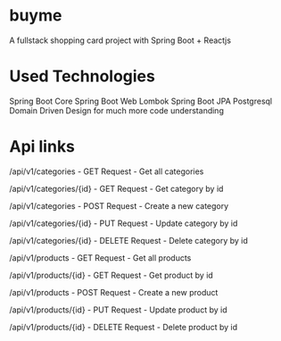 # buyme
A fullstack shopping card project with Spring Boot + Reactjs

# Used Technologies
Spring Boot Core
Spring Boot Web
Lombok 
Spring Boot JPA
Postgresql
Domain Driven Design for much more code understanding

# Api links
<p> /api/v1/categories         -    GET Request    -   Get all categories</p>
<p> /api/v1/categories/{id}    -    GET Request    -   Get category by id</p>
<p> /api/v1/categories         -    POST Request   -   Create a new category</p>
<p> /api/v1/categories/{id}    -    PUT Request    -   Update category by id</p>
<p> /api/v1/categories/{id}    -    DELETE Request -   Delete category by id</p>

<p> /api/v1/products         -    GET Request    -   Get all products</p>
<p> /api/v1/products/{id}    -    GET Request    -   Get product by id</p>
<p> /api/v1/products         -    POST Request   -   Create a new product</p>
<p> /api/v1/products/{id}    -    PUT Request    -   Update product by id</p>
<p> /api/v1/products/{id}    -    DELETE Request -   Delete product by id</p>

